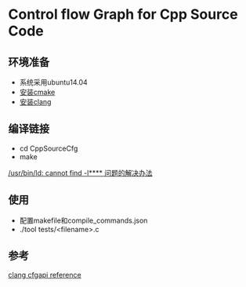# Control flow Graph for Cpp Source Code

## 环境准备

- 系统采用ubuntu14.04
- [安装cmake](https://www.jianshu.com/p/d51291c3e82e)
- [安装clang](https://github.com/SVF-tools/SVF/wiki/Setup-Guide-(CMake))

## 编译链接

- cd CppSourceCfg
- make

[/usr/bin/ld: cannot find -l**** 问题的解决办法](https://blog.csdn.net/yingyujianmo/article/details/49634511)

## 使用

- 配置makefile和compile_commands.json
- ./tool tests/\<filename\>.c

## 参考

[clang cfgapi reference](https://clang.llvm.org/doxygen/classclang_1_1CFG.html)